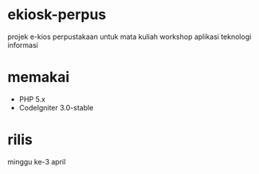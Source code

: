 # ekiosk-perpus
projek e-kios perpustakaan untuk mata kuliah workshop aplikasi teknologi informasi

# memakai
- PHP 5.x
- CodeIgniter 3.0-stable

# rilis
minggu ke-3 april
